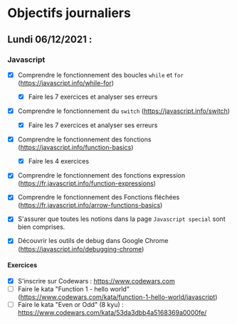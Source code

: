 # Objectifs journaliers

## Lundi 06/12/2021 :

### Javascript

* [X] Comprendre le fonctionnement des boucles `while` et `for` (https://javascript.info/while-for)
  * [X] Faire les 7 exercices et analyser ses erreurs
* [X] Comprendre le fonctionnement du `switch` (https://javascript.info/switch)
  * [X] Faire les 7 exercices et analyser ses erreurs
* [X] Comprendre le fonctionnement des fonctions (https://javascript.info/function-basics)
    * [X] Faire les 4 exercices
* [X] Comprendre le fonctionnement des fonctions expression (https://fr.javascript.info/function-expressions)
* [X] Comprendre le fonctionnement des Fonctions fléchées (https://fr.javascript.info/arrow-functions-basics)
* [X] S'assurer que toutes les notions dans la page `Javascript special` sont bien comprises.
* [X] Découvrir les outils de debug dans Google Chrome (https://javascript.info/debugging-chrome)


#### Exercices

* [X] S'inscrire sur Codewars : https://www.codewars.com
* [ ] Faire le kata "Function 1 - hello world" (https://www.codewars.com/kata/function-1-hello-world/javascript)
* [ ] Faire le kata "Even or Odd" (8 kyu) : https://www.codewars.com/kata/53da3dbb4a5168369a0000fe/